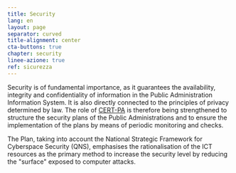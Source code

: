 ```yaml
---
title: Security
lang: en
layout: page
separator: curved
title-alignment: center
cta-buttons: true
chapter: security
linee-azione: true
ref: sicurezza
---
```

Security is of fundamental importance, as it guarantees the availability, integrity and confidentiality of information in the Public Administration Information System. It is also directly connected to the principles of privacy determined by law. The role of [CERT-PA](https://www.cert-pa.it/) is therefore being strengthened to structure the security plans of the Public Administrations and to ensure the implementation of the plans by means of periodic monitoring and checks.

The Plan, taking into account the National Strategic Framework for Cyberspace Security (QNS), emphasises the rationalisation of the ICT resources as the primary method to increase the security level by reducing the &quot;surface&quot; exposed to computer attacks.
